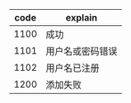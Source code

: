 |  code   |   explain   |
|---------|-------------|
|   1100  |    成功      |
|   1101   |    用户名或密码错误 |
|  1102   |   用户名已注册   |
| 1200  | 添加失败  | 